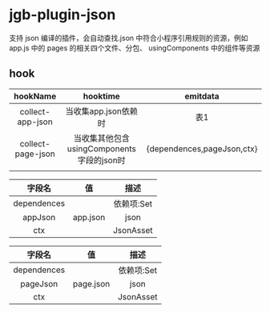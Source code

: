 # jgb-plugin-json

支持 json 编译的插件，会自动查找.json 中符合小程序引用规则的资源，例如 app.js 中的 pages 的相关四个文件、分包、
usingComponents 中的组件等资源


## hook

|     hookName      |                 hooktime                  |          emitdata          |
| :---------------: | :---------------------------------------: | :------------------------: |
| collect-app-json  |           当收集app.json依赖时            |            表1             |
| collect-page-json | 当收集其他包含usingComponents字段的json时 | {dependences,pageJson,ctx} |
|                   |                                           |                            |

|   字段名    |    值    |        描述        |
| :---------: | :------: | :----------------: |
| dependences |          | 依赖项:Set<string> |
|   appJson   | app.json |        json        |
|     ctx     |          |     JsonAsset      |

|   字段名    |    值     |        描述        |
| :---------: | :-------: | :----------------: |
| dependences |           | 依赖项:Set<string> |
|  pageJson   | page.json |        json        |
|     ctx     |           |     JsonAsset      |